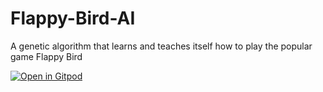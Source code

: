 # Flappy-Bird-AI
A genetic algorithm that learns and teaches itself how to play the popular game Flappy Bird

[![Open in Gitpod](https://gitpod.io/button/open-in-gitpod.svg)](https://gitpod.io/#https://github.com/ashin115/Flappy-Bird-AI/blob/main/Main.py)
